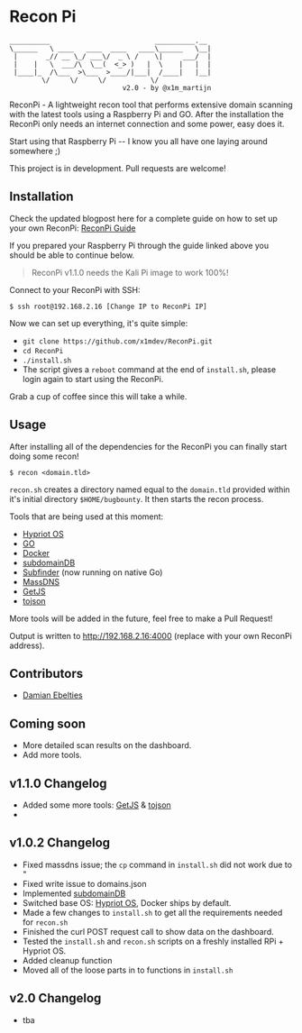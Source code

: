 # Recon Pi

```
__________                          __________.__ 
\______   \ ____   ____  ____   ____\______   \__|
 |       _// __ \_/ ___\/  _ \ /    \|     ___/  |
 |    |   \  ___/\  \__(  <_> )   |  \    |   |  |
 |____|_  /\___  >\___  >____/|___|  /____|   |__|
        \/     \/     \/           \/             
                            v2.0 - by @x1m_martijn
```

ReconPi - A lightweight recon tool that performs extensive domain scanning with the latest tools using a Raspberry Pi and GO. After the installation the ReconPi only needs an internet connection and some power, easy does it.

Start using that Raspberry Pi -- I know you all have one laying around somewhere ;)

This project is in development. Pull requests are welcome!

## Installation

Check the updated blogpost here for a complete guide on how to set up your own ReconPi: [ReconPi Guide](https://x1m.nl/posts/recon-pi/) 


If you prepared your Raspberry Pi through the guide linked above you should be able to continue below.

> ReconPi v1.1.0 needs the Kali Pi image to work 100%!

Connect to your ReconPi with SSH:

```
$ ssh root@192.168.2.16 [Change IP to ReconPi IP]
```

Now we can set up everything, it's quite simple:

 - `git clone https://github.com/x1mdev/ReconPi.git`
 - `cd ReconPi`
 - `./install.sh`
 - The script gives a `reboot` command at the end of `install.sh`, please login again to start using the ReconPi.

Grab a cup of coffee since this will take a while.

## Usage

After installing all of the dependencies for the ReconPi you can finally start doing some recon!

```
$ recon <domain.tld>
```

`recon.sh` creates a directory named equal to the `domain.tld` provided within it's initial directory `$HOME/bugbounty`. It then starts the recon process.

Tools that are being used at this moment:

 - [Hypriot OS](https://blog.hypriot.com/downloads/)
 - [GO](https://github.com/golang)
 - [Docker](https://www.docker.com/)
 - [subdomainDB](https://github.com/smiegles/subdomainDB)
 - [Subfinder](https://github.com/Ice3man543/subfinder) (now running on native Go)
 - [MassDNS](https://github.com/blechschmidt/massdns)
 - [GetJS](https://github.com/003random/getJS)
 - [tojson](https://github.com/tomnomnom/hacks/tojson)

More tools will be added in the future, feel free to make a Pull Request!

Output is written to http://192.168.2.16:4000 (replace with your own ReconPi address).

## Contributors

 - [Damian Ebelties](https://github.com/ebelties)

## Coming soon

 - More detailed scan results on the dashboard.
 - Add more tools.

## v1.1.0 Changelog

- Added some more tools: 
 [GetJS](https://github.com/003random/getJS) &
 [tojson](https://github.com/tomnomnom/hacks/tojson)
- 
## v1.0.2 Changelog

 - Fixed massdns issue; the `cp` command in `install.sh` did not work due to "
 - Fixed write issue to domains.json
 - Implemented [subdomainDB](https://github.com/smiegles/subdomainDB)
 - Switched base OS: [Hypriot OS](https://blog.hypriot.com/downloads/), Docker ships by default.
 - Made a few changes to `install.sh` to get all the requirements needed for `recon.sh`
 - Finished the curl POST request call to show data on the dashboard.
 - Tested the `install.sh` and `recon.sh` scripts on a freshly installed RPi + Hypriot OS.
 - Added cleanup function
 - Moved all of the loose parts in to functions in `install.sh`

 ## v2.0 Changelog

  - tba